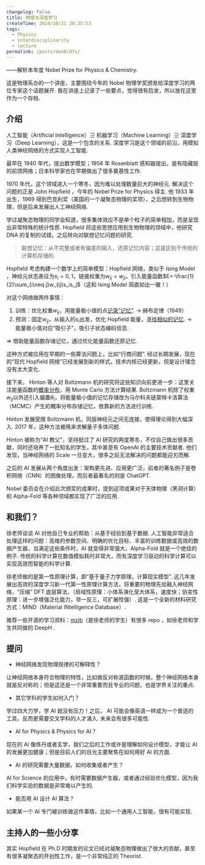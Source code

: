 ```yaml
---
changelog: false
title: 物理与深度学习
createTime: 2024/10/21 20:35:53
tags:
  - Physics
  - interdisciplinarity
  - lecture
permalink: /posts/dwn6rdfx/
---
```


——解析本年度 Nobel Prize for Physics & Chemistry.

这是物理系办的一个讲座，主要围绕今年的 Nobel 物理学奖颁发给深度学习的两位专家这个话题展开. 我在讲座上记录了一些要点，觉得很有启发，所以放在这里作为一个存档.

## 介绍

人工智能（Artificial Intelligence）$\supseteq$ 机器学习（Machine Learning）$\supseteq$ 深度学习（Deep Learning），这是一个包含的关系. 深度学习是这个领域的前沿，用模拟人类神经网络的方式实现人工智能.

最早在 1940 年代，提出数学模型；1958 年 Rosenblatt 感知器提出，是有隐藏层的前馈网络；日本科学家也在早期做出了很多奠基性工作.

1970 年代，这个领域进入一个寒冬，因为难以处理数量巨大的神经元. 解决这个问题的正是 John Hopfield ，今年的 Nobel Prize for Physics 得主. 他 1933 年出生，1969 得到巴克利奖（美国的一个凝聚态物理的奖项），之后想转到生物物理，但是后来发展出人工神经网络.

学过凝聚态物理的同学会知道，很多集体效应不是单个粒子的简单相加，而是呈现出非常特殊的统计性质. Hopfield 将这些思想应用到生物物理的领域中，他研究 DNA 的复制的试错，之后转向对联想记忆问题的研究.

> 联想记忆：从不完整或者有偏差的输入，还原记忆内容；这是区别于传统的计算机存储的.

Hopfield 考虑构建一个数学上的简单模型：Hopfield 网络，类似于 Ising Model ，神经元状态表征为$s_i=0,1$，链接权重为$w_{ij}=w_{ji}$，引入能量函数$E=-\frac{1}{2}\sum_{i\neq j}w_{ij}s_is_j$（这和 Ising Model 简直如出一辙！）

对这个网络做两件事情：

1. 训练：优化权重$w_{ij}$，用能量极小值的点<u>记录“记忆”</u>. $\to$ 赫布定律（1949）
2. 预测：固定$w_{ij}$，从输入的$s_i$出发，优化 Hopfield 能量，<u>寻找相似的记忆</u>. $\to$ 能量极小值对应“吸引子”，吸引子状态编码信息.

$\Longrightarrow$ 借助能量函数存储记忆，通过优化能量函数还原记忆.

这种方式被应用在早期的一些算法问题上，比如“行商问题”. 经过长期发展，现在的“现代 Hopfield 网络”已经发展到新的样式，技术内核已经更新，但是设计理念没有太大变化.

接下来， Hinton 等人对 Boltzmann 机的研究将这些知识向前更进一步：这里关注能量函数的<u>概率分布</u>，用 Monte Carlo 方法计算结果. Boltzmann 机除了权重$w_{ij}$以外还引入偏置$\theta_i$，将能量极小值的记忆存储改为马尔科夫链蒙特卡洛算法（MCMC）产生的概率分布存储记忆，依靠新的方法进行训练.

Hinton 发展受限 Boltzmann 机，同层神经元之间无连接，使得理论得到大幅深入. 2017 年，这种方法被用来求解量子多体问题.

Hinton 被称为“AI 教父”，坚持挺过了 AI 研究的两度寒冬，不仅自己做出很多贡献，同时还培养了一批知名的学生，其中甚至有 OpenAI 的主要技术贡献者. 他们发现，当神经网络的 Scale 一旦变大，很多之前无法解决的问题都能迎刃而解.

之后的 AI 发展从两个角度出发：架构更先进、应用更广泛，前者的著名例子是卷积网络（CNN）的图像处理，而后者最著名的则是 ChatGPT.

Nobel 委员会在介绍此次颁奖的成果时，提到这项成果对于天体物理（黑洞计算）和 Alpha-Fold 等各种领域都实现了广泛的应用.

## 和我们？

徐老师谈谈 AI 对他自己专业的帮助：从基于经验到基于数据. 人工智能非常适合处理这样的问题：高维的参数空间、明确的优化目标、丰富的训练数据或高效的数据产生器，当满足这些条件时，AI 就变得非常强大，Alpha-Fold 就是一个绝佳的例子. 传统的科学计算在数值模拟耗时非常大，而有深度学习驱动的科学计算可以实现高效而智能的科学计算.

徐老师做的是第一性原理计算，即“基于量子力学原理，计算现实模型”. 这几年发展出高效的深度学习新一代第一性原理计算方法，将重要的物理先验融入神经网络，“压缩” DFT 底层算法，（局域性原理：小体系演化至大体系，速度快；协变性原理：进一步增强泛化能力，举一反三，可扩展性强）. 这是一个全新的材料研究方式：MIND（Material INtelligence Database）.

推荐一些开源的学习资料：<a href="https://github.com/mzjb/">mzjb</a>（是徐老师的学生）有很多 repo ，如徐老师和学生共同做的 DeepH .

## 提问

- 神经网络发现物理规律的可解释性？

让神经网络本身符合物理的特性，比如做反对称波函数的时候，整个神经网络本身就是反对称的；但是这还是一个非常重要而且专业的问题，也是学界关注的重点.

- 其它学科的学生如何入门？

学过四大力学，学 AI 就没有压力！之后， AI 可能会像英语一样成为一个普适的工具，反而更需要交叉学科的人才涌入. 未来会有很多可能性.

- AI for Physics & Physics for AI？

现在的 AI 像炼丹或者玄学，我们之后的工作或许是理解如何设计模型，才能让 AI 的发展更加健康；但是目前人们的目光主要聚焦在如何用好 AI 的方面.

- AI 的研究需要大量数据，如何收集或者产生？

AI for Science 的应用中，有时需要数据产生器，或者通过经验优化模型，因为我们科学实验的数据是非常难以产生的.

- 能否用 AI 设计 AI 算法？

如果某一个 AI 专门被训练做这件事情，比如一个通用人工智能，很有可能实现.

## 主持人的一些小分享

其实 Hopfield 在 Ph.D 时期发的论文已经对凝聚态物理做出了很大的贡献，甚至有很多凝聚态的开创性工作，是一个非常纯正的 Theorist.
